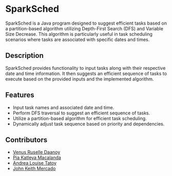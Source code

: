 # SparkSched

SparkSched is a Java program designed to suggest efficient tasks based on a partition-based algorithm utilizing Depth-First Search (DFS) and Variable Size Decrease. This algorithm is particularly useful in task scheduling scenarios where tasks are associated with specific dates and times.

## Description

SparkSched provides functionality to input tasks along with their respective date and time information. It then suggests an efficient sequence of tasks to execute based on the provided inputs and the implemented algorithm.

## Features

- Input task names and associated date and time.
- Perform DFS traversal to suggest an efficient sequence of tasks.
- Utilize a partition-based algorithm for efficient task scheduling.
- Dynamically adjust task sequence based on priority and dependencies.
  
## Contributors

- [Venus Ruselle Daanoy](https://github.com/RuselleDaanoy)
- [Pia Katleya Macalanda](https://github.com/pikavama)
- [Andrea Louise Tatoy](https://github.com/AndreaTatoy)
- [John Keith Mercado](https://github.com/KeithMercado)
